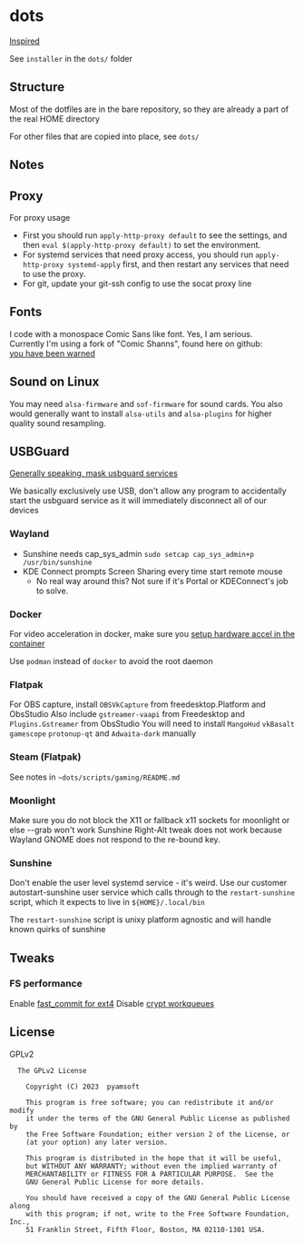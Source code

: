 # dots

[Inspired](https://www.atlassian.com/git/tutorials/dotfiles)

See `installer` in the `dots/` folder

## Structure

Most of the dotfiles are in the bare repository, so they are
already a part of the real HOME directory

For other files that are copied into place, see `dots/`

## Notes

## Proxy

For proxy usage
- First you should run `apply-http-proxy default` to see the settings, and then
  `eval $(apply-http-proxy default)` to set the environment.
- For systemd services that need proxy access, you should run `apply-http-proxy systemd-apply`
  first, and then restart any services that need to use the proxy.
- For git, update your git-ssh config to use the socat proxy line

## Fonts

I code with a monospace Comic Sans like font. Yes, I am serious.  
Currently I'm using a fork of "Comic Shanns", found here on github:  
[you have been warned](https://github.com/jesusmgg/comic-shanns-mono)

## Sound on Linux
You may need `alsa-firmware` and `sof-firmware` for sound cards. You also would generally
want to install `alsa-utils` and `alsa-plugins` for higher quality sound resampling.

## USBGuard
[Generally speaking, mask usbguard services](https://wiki.archlinux.org/title/USBGuard)

We basically exclusively use USB, don't allow any program to accidentally start the usbguard service
as it will immediately disconnect all of our devices

### Wayland
- Sunshine needs cap_sys_admin `sudo setcap cap_sys_admin+p /usr/bin/sunshine`
- KDE Connect prompts Screen Sharing every time start remote mouse
  - No real way around this? Not sure if it's Portal or KDEConnect's job to solve.

### Docker
For video acceleration in docker, make sure you
[setup hardware accel in the container](https://jellyfin.org/docs/general/administration/hardware-acceleration#hardware-acceleration-on-docker-linux)

Use `podman` instead of `docker` to avoid the root daemon

### Flatpak
For OBS capture, install `OBSVkCapture` from freedesktop.Platform and ObsStudio
Also include `gstreamer-vaapi` from Freedesktop and `Plugins.Gstreamer` from ObsStudio
You will need to install `MangoHud` `vkBasalt` `gamescope` `protonup-qt` and `Adwaita-dark` manually

### Steam (Flatpak)
See notes in `~dots/scripts/gaming/README.md`

### Moonlight
Make sure you do not block the X11 or fallback x11 sockets for moonlight or else --grab won't work
Sunshine Right-Alt tweak does not work because Wayland GNOME does not respond to the re-bound key.

### Sunshine
Don't enable the user level systemd service - it's weird. Use our customer autostart-sunshine user service
which calls through to the `restart-sunshine` script, which it expects to live in `${HOME}/.local/bin`

The `restart-sunshine` script is unixy platform agnostic and will handle known quirks of sunshine 

## Tweaks

### FS performance
Enable [fast_commit for ext4](https://wiki.archlinux.org/title/Ext4#Enabling_fast_commit_in_existing_filesystems)
Disable [crypt workqueues](https://wiki.archlinux.org/title/Dm-crypt/Specialties)

## License

GPLv2

```
  The GPLv2 License

    Copyright (C) 2023  pyamsoft

    This program is free software; you can redistribute it and/or modify
    it under the terms of the GNU General Public License as published by
    the Free Software Foundation; either version 2 of the License, or
    (at your option) any later version.

    This program is distributed in the hope that it will be useful,
    but WITHOUT ANY WARRANTY; without even the implied warranty of
    MERCHANTABILITY or FITNESS FOR A PARTICULAR PURPOSE.  See the
    GNU General Public License for more details.

    You should have received a copy of the GNU General Public License along
    with this program; if not, write to the Free Software Foundation, Inc.,
    51 Franklin Street, Fifth Floor, Boston, MA 02110-1301 USA.
```

